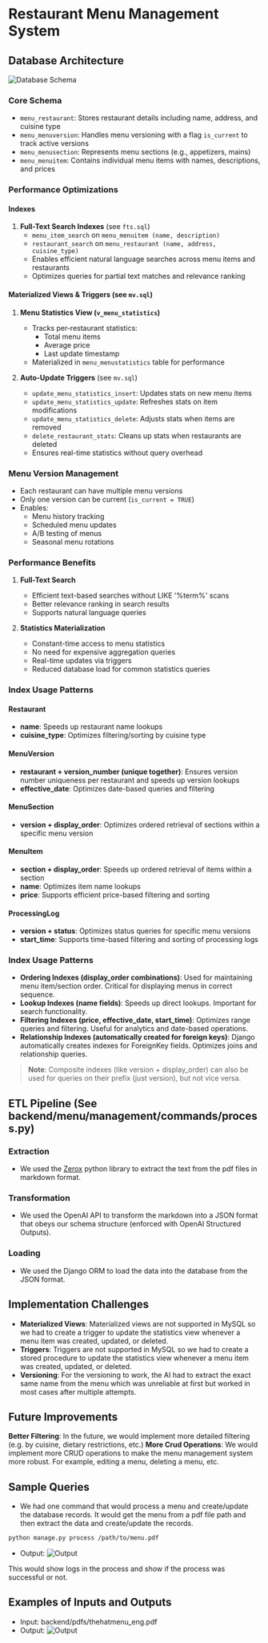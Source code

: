 # Restaurant Menu Management System

## Database Architecture
![Database Schema](schema.png)

### Core Schema
- `menu_restaurant`: Stores restaurant details including name, address, and cuisine type
- `menu_menuversion`: Handles menu versioning with a flag `is_current` to track active versions
- `menu_menusection`: Represents menu sections (e.g., appetizers, mains)
- `menu_menuitem`: Contains individual menu items with names, descriptions, and prices

### Performance Optimizations

#### Indexes
1. **Full-Text Search Indexes** (see `fts.sql`)
   - `menu_item_search` on `menu_menuitem (name, description)`
   - `restaurant_search` on `menu_restaurant (name, address, cuisine_type)`
   - Enables efficient natural language searches across menu items and restaurants
   - Optimizes queries for partial text matches and relevance ranking

#### Materialized Views & Triggers (see `mv.sql`)
1. **Menu Statistics View (`v_menu_statistics`)**
   - Tracks per-restaurant statistics:
     - Total menu items
     - Average price
     - Last update timestamp
   - Materialized in `menu_menustatistics` table for performance
   
2. **Auto-Update Triggers** (see `mv.sql`)
   - `update_menu_statistics_insert`: Updates stats on new menu items
   - `update_menu_statistics_update`: Refreshes stats on item modifications
   - `update_menu_statistics_delete`: Adjusts stats when items are removed
   - `delete_restaurant_stats`: Cleans up stats when restaurants are deleted
   - Ensures real-time statistics without query overhead

### Menu Version Management
- Each restaurant can have multiple menu versions
- Only one version can be current (`is_current = TRUE`)
- Enables:
  - Menu history tracking
  - Scheduled menu updates
  - A/B testing of menus
  - Seasonal menu rotations

### Performance Benefits
1. **Full-Text Search**
   - Efficient text-based searches without LIKE '%term%' scans
   - Better relevance ranking in search results
   - Supports natural language queries

2. **Statistics Materialization**
   - Constant-time access to menu statistics
   - No need for expensive aggregation queries
   - Real-time updates via triggers
   - Reduced database load for common statistics queries 





### Index Usage Patterns

#### Restaurant
- **name**: Speeds up restaurant name lookups
- **cuisine_type**: Optimizes filtering/sorting by cuisine type

#### MenuVersion
- **restaurant + version_number (unique together)**: Ensures version number uniqueness per restaurant and speeds up version lookups
- **effective_date**: Optimizes date-based queries and filtering

#### MenuSection
- **version + display_order**: Optimizes ordered retrieval of sections within a specific menu version

#### MenuItem
- **section + display_order**: Speeds up ordered retrieval of items within a section
- **name**: Optimizes item name lookups
- **price**: Supports efficient price-based filtering and sorting

#### ProcessingLog
- **version + status**: Optimizes status queries for specific menu versions
- **start_time**: Supports time-based filtering and sorting of processing logs

### Index Usage Patterns
- **Ordering Indexes (display_order combinations)**: Used for maintaining menu item/section order. Critical for displaying menus in correct sequence.
- **Lookup Indexes (name fields)**: Speeds up direct lookups. Important for search functionality.
- **Filtering Indexes (price, effective_date, start_time)**: Optimizes range queries and filtering. Useful for analytics and date-based operations.
- **Relationship Indexes (automatically created for foreign keys)**: Django automatically creates indexes for ForeignKey fields. Optimizes joins and relationship queries.

> **Note**: Composite indexes (like version + display_order) can also be used for queries on their prefix (just version), but not vice versa.

## ETL Pipeline (See backend/menu/management/commands/process.py)
### Extraction
- We used the [Zerox](https://github.com/getomni-ai/zerox) python library to extract the text from the pdf files in markdown format.

### Transformation
- We used the OpenAI API to transform the markdown into a JSON format that obeys our schema structure (enforced with OpenAI Structured Outputs).

### Loading
- We used the Django ORM to load the data into the database from the JSON format. 

## Implementation Challenges
- **Materialized Views**: Materialized views are not supported in MySQL so we had to create a trigger to update the statistics view whenever a menu item was created, updated, or deleted.
- **Triggers**: Triggers are not supported in MySQL so we had to create a stored procedure to update the statistics view whenever a menu item was created, updated, or deleted.
- **Versioning**: For the versioning to work, the AI had to extract the exact same name from the menu which was unreliable at first but worked in most cases after multiple attempts.

## Future Improvements 
**Better Filtering**: In the future, we would implement more detailed filtering (e.g. by cuisine, dietary restrictions, etc.)
**More Crud Operations**: We would implement more CRUD operations to make the menu management system more robust. For example, editing a menu, deleting a menu, etc.


## Sample Queries
- We had one command that would process a menu and create/update the database records. It would get the menu from a pdf file path and then extract the data and create/update the records.
```bash
python manage.py process /path/to/menu.pdf
```
- Output:
![Output](process_output.png)

This would show logs in the process and show if the process was successful or not.


## Examples of Inputs and Outputs
- Input: backend/pdfs/thehatmenu_eng.pdf
- Output:
![Output](thehatoutput.png)